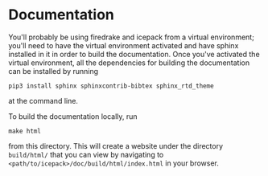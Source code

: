 
# Documentation

You'll probably be using firedrake and icepack from a virtual environment; you'll need to have the virtual environment activated and have sphinx installed in it in order to build the documentation.
Once you've activated the virtual environment, all the dependencies for building the documentation can be installed by running

    pip3 install sphinx sphinxcontrib-bibtex sphinx_rtd_theme

at the command line.

To build the documentation locally, run

    make html

from this directory.
This will create a website under the directory `build/html/` that you can view by navigating to
`<path/to/icepack>/doc/build/html/index.html` in your browser.

